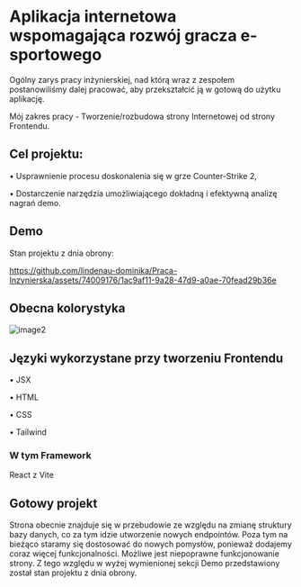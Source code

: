 # Aplikacja internetowa wspomagająca rozwój gracza e-sportowego
Ogólny zarys pracy inżynierskiej, nad którą wraz z zespołem postanowiliśmy dalej pracować, aby przekształcić ją w gotową do użytku aplikację.

Mój zakres pracy - Tworzenie/rozbudowa strony Internetowej od strony Frontendu.

## Cel projektu:
• Usprawnienie procesu doskonalenia się w grze Counter-Strike 2,

• Dostarczenie narzędzia umożliwiającego dokładną i efektywną analizę nagrań demo.

## Demo
Stan projektu z dnia obrony:

https://github.com/lindenau-dominika/Praca-Inzynierska/assets/74009176/1ac9af11-9a28-47d9-a0ae-70fead29b36e
## Obecna kolorystyka

![image2](https://github.com/lindenau-dominika/Praca-Inzynierska/assets/74009176/ca4ef147-d2ab-4f7a-bd39-419dab39ec9c)

## Języki wykorzystane przy tworzeniu Frontendu
• JSX

• HTML

• CSS

• Tailwind

### W tym Framework
React z Vite

## Gotowy projekt
Strona obecnie znajduje się w przebudowie ze względu na zmianę struktury bazy danych, co za tym idzie utworzenie nowych endpointów. Poza tym na bieżąco staramy się dostosować do nowych pomysłów, ponieważ dodajemy coraz więcej funkcjonalności.
Możliwe jest niepoprawne funkcjonowanie strony. Z tego względu w wyżej wymienionej sekcji Demo przedstawiony został stan projektu z dnia obrony.





